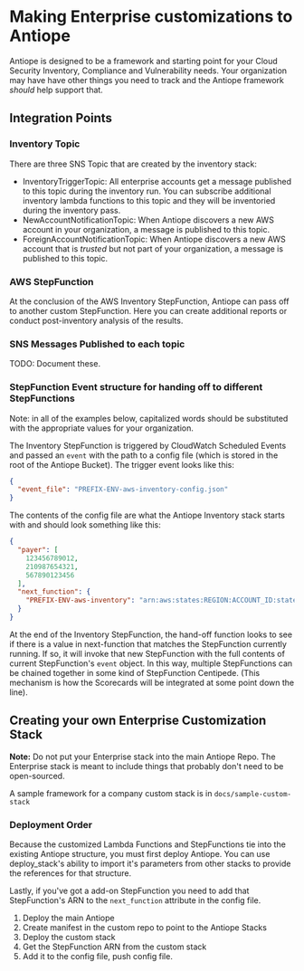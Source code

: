 # Making Enterprise customizations to Antiope

Antiope is designed to be a framework and starting point for your Cloud Security Inventory, Compliance and Vulnerability needs. Your organization may have have other things you need to track and the Antiope framework _should_ help support that.

## Integration Points

### Inventory Topic
There are three SNS Topic that are created by the inventory stack:

* InventoryTriggerTopic: All enterprise accounts get a message published to this topic during the inventory run. You can subscribe additional inventory lambda functions to this topic and they will be inventoried during the inventory pass.
* NewAccountNotificationTopic: When Antiope discovers a new AWS account in your organization, a message is published to this topic.
* ForeignAccountNotificationTopic: When Antiope discovers a new AWS account that is _trusted_ but not part of your organization, a message is published to this topic.

### AWS StepFunction
At the conclusion of the AWS Inventory StepFunction, Antiope can pass off to another custom StepFunction. Here you can create additional reports or conduct post-inventory analysis of the results.


### SNS Messages Published to each topic

TODO: Document these.


### StepFunction Event structure for handing off to different StepFunctions
Note: in all of the examples below, capitalized words should be substituted with the appropriate values for your organization.

The Inventory StepFunction is triggered by CloudWatch Scheduled Events and passed an `event` with the path to a config file (which is stored in the root of the Antiope Bucket). The trigger event looks like this:
```json
{
  "event_file": "PREFIX-ENV-aws-inventory-config.json"
}
```

The contents of the config file are what the Antiope Inventory stack starts with and should look something like this:
```json
{
  "payer": [
    123456789012,
    210987654321,
    567890123456
  ],
  "next_function": {
    "PREFIX-ENV-aws-inventory": "arn:aws:states:REGION:ACCOUNT_ID:stateMachine:PREFIX-ENV-COMPANY-customization"
  }
}
```

At the end of the Inventory StepFunction, the hand-off function looks to see if there is a value in next-function that matches the StepFunction currently running. If so, it will invoke that new StepFunction with the full contents of current StepFunction's `event` object. In this way, multiple StepFunctions can be chained together in some kind of StepFunction Centipede. (This mechanism is how the Scorecards will be integrated at some point down the line).


## Creating your own Enterprise Customization Stack

**Note:** Do not put your Enterprise stack into the main Antiope Repo. The Enterprise stack is meant to include things that probably don't need to be open-sourced.

A sample framework for a company custom stack is in `docs/sample-custom-stack`

### Deployment Order

Because the customized Lambda Functions and StepFunctions tie into the existing Antiope structure, you must first deploy Antiope. You can use deploy_stack's ability to import it's parameters from other stacks to provide the references for that structure.

Lastly, if you've got a add-on StepFunction you need to add that StepFunction's ARN to the `next_function` attribute in the config file.

1. Deploy the main Antiope
2. Create manifest in the custom repo to point to the Antiope Stacks
3. Deploy the custom stack
4. Get the StepFunction ARN from the custom stack
5. Add it to the config file, push config file.